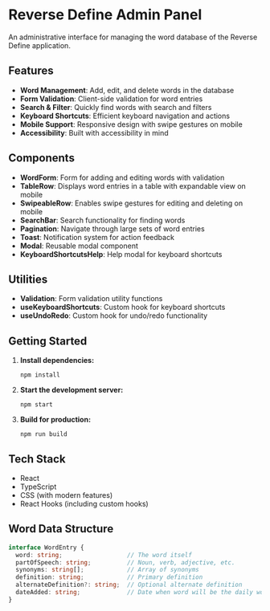 # Reverse Define Admin Panel

An administrative interface for managing the word database of the Reverse Define application.

## Features

- **Word Management**: Add, edit, and delete words in the database
- **Form Validation**: Client-side validation for word entries
- **Search & Filter**: Quickly find words with search and filters
- **Keyboard Shortcuts**: Efficient keyboard navigation and actions
- **Mobile Support**: Responsive design with swipe gestures on mobile
- **Accessibility**: Built with accessibility in mind

## Components

- **WordForm**: Form for adding and editing words with validation
- **TableRow**: Displays word entries in a table with expandable view on mobile
- **SwipeableRow**: Enables swipe gestures for editing and deleting on mobile
- **SearchBar**: Search functionality for finding words
- **Pagination**: Navigate through large sets of word entries
- **Toast**: Notification system for action feedback
- **Modal**: Reusable modal component
- **KeyboardShortcutsHelp**: Help modal for keyboard shortcuts

## Utilities

- **Validation**: Form validation utility functions
- **useKeyboardShortcuts**: Custom hook for keyboard shortcuts
- **useUndoRedo**: Custom hook for undo/redo functionality

## Getting Started

1. **Install dependencies:**
   ```
   npm install
   ```

2. **Start the development server:**
   ```
   npm start
   ```

3. **Build for production:**
   ```
   npm run build
   ```

## Tech Stack

- React
- TypeScript
- CSS (with modern features)
- React Hooks (including custom hooks)

## Word Data Structure

```typescript
interface WordEntry {
  word: string;                  // The word itself
  partOfSpeech: string;          // Noun, verb, adjective, etc.
  synonyms: string[];            // Array of synonyms
  definition: string;            // Primary definition
  alternateDefinition?: string;  // Optional alternate definition
  dateAdded: string;             // Date when word will be the daily word (DD/MM/YY)
}
```
